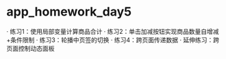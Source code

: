 # app_homework_day5
· 练习1：使用局部变量计算商品合计
· 练习2：单击加减按钮实现商品数量自增减+条件限制
· 练习3：轮播中页签的切换
· 练习4：跨页面传递数据
· 延伸练习：跨页面控制动态面板
